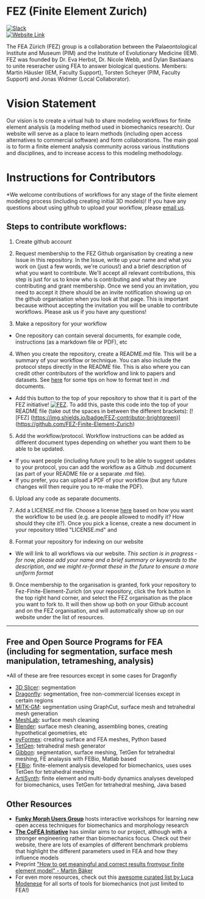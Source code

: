 # FEZ (Finite Element Zurich)
[![Slack](https://img.shields.io/badge/Slack-4A154B?style=for-the-badge&logo=slack&logoColor=white)](https://join.slack.com/t/finiteelementzurich/shared_invite/zt-npk1si4j-2~Cew80JO~DMxe5undnUpA)     
[![Website Link](https://img.shields.io/badge/FEZ-website-brightgreen)](https://fez-finite-element-zurich.github.io/)

The FEA Zürich (FEZ) group is a collaboration between the Palaeontological Institute and Museum (PIM) and the Institute of Evolutionary Medicine (IEM). FEZ was founded by Dr. Eva Herbst, Dr. Nicole Webb, and Dylan Bastiaans to unite reseracher using FEA to answer biological questions. 
Members: Martin Häusler (IEM, Faculty Support), Torsten Scheyer (PIM, Faculty Support) and Jonas Widmer (Local Collaborator).


# Vision Statement

Our vision is to create a virtual hub to share modeling workflows for finite element analysis (a modeling method used in biomechanics research). Our website will serve as a place to learn methods (including open access alternatives to commercial software) and form collaborations. The main goal is to form a finite element analysis community across various institutions and disciplines, and to increase access to this modeling methodology. 


# Instructions for Contributors  

*We welcome contributions of workflows for any stage of the finite element modeling process (including creating initial 3D models)! If you have any questions about using github to upload your workflow, please [email us](fezurich@gmail.com).

## Steps to contribute workflows:
1. Create github account   

2. Request membership to the FEZ Github organisation by creating a new Issue in this repository. In the Issue, write up your name and what you work on (just a few words, we're curious!) and a brief description of what you want to contribute. We'll accept all relevant contributions, this step is just for us to know who is contributing and what they are contributing and grant membership. Once we send you an invitation, you need to accept it (there should be an invite notification showing up on the github organisation when you look at that page. This is important because without accepting the invitation you will be unable to contribute workflows. Please ask us if you have any questions!

3. Make a repository for your workflow   
  - One repository can contain several documents, for example code, instructions (as a markdown file or PDF), etc  

4. When you create the repository, create a README.md file. This will be a summary of your workflow or technique. You can also include the protocol steps directly in the README file. This is also where you can credit other contributors of the workflow and link to papers and datasets. See [here](https://docs.github.com/en/github/writing-on-github/basic-writing-and-formatting-syntax) for some tips on how to format text in .md documents.
  - Add this button to the top of your repository to show that it is part of the FEZ initiative! [![FEZ](https://img.shields.io/badge/FEZ-contributor-brightgreen)](https://github.com/FEZ-Finite-Element-Zurich). To add this, paste this code into the top of your README file (take out the spaces in between the different brackets): [![FEZ] (https://img.shields.io/badge/FEZ-contributor-brightgreen)] (https://github.com/FEZ-Finite-Element-Zurich)

5. Add the workflow/protocol. Workflow instructions can be added as different document types depending on whether you want them to be able to be updated. 
  - If you want people (including future you!) to be able to suggest updates to your protocol, you can add the workflow as a Github .md document (as part of your README file or a separate .md file). 
  - If you prefer, you can upload a PDF of your workflow (but any future changes will then require you to re-make the PDF).
  
6. Upload any code as separate documents.

7. Add a LICENSE.md file. Choose a license [here](https://choosealicense.com/) based on how you want the workflow to be used (e.g. are people allowed to modify it? How should they cite it?). Once you pick a license, create a new document in your repository titled "LICENSE.md" and 
  
8. Format your repository for indexing on our website  
  - We will link to all workflows via our website. *This section is in progress - for now, please add your name and a brief summary or keywords to the description, and we might re-format these in the future to ensure a more uniform format*
 
9. Once membership to the organisation is granted, fork your repository to Fez-Finite-Element-Zurich (on your repository, click the fork button in the top right hand corner, and select the FEZ organisation as the place you want to fork to. It will then show up both on your Github account and on the FEZ organisation, and will automatically show up on our website under the list of resources. 

____
## Free and Open Source Programs for FEA (including for segmentation, surface mesh manipulation, tetrameshing, analysis)
*All of these are free resources except in some cases for Dragonfly

- [3D Slicer](https://www.slicer.org/): segmentation
- [Dragonfly](https://www.theobjects.com/dragonfly/get-non-commercial-licensing-program.html): segmentation, free non-commercial licenses except in certain regions
- [MITK-GM](https://araex.github.io/mitk-gem-site/): segmentation using GraphCut, surface mesh and tetrahedral mesh generation
- [MeshLab](https://www.meshlab.net/): surface mesh cleaning
- [Blender](https://www.blender.org/): surface mesh cleaning, assembling bones, creating hypothetical geometries, etc
- [pyFormex](http://www.nongnu.org/pyformex/): creating surface and FEA meshes, Python based
- [TetGen](http://wias-berlin.de/software/tetgen/): tetrahedral mesh generator
- [Gibbon](https://github.com/gibbonCode/GIBBON): segmentation, surface meshing, TetGen for tetrahedral meshing, FE analaysis with FEBio, Matlab based
- [FEBio](https://github.com/Kevin-Mattheus-Moerman/febio2): finite-element analysis developed for biomechanics, uses uses TetGen for tetrahedral meshing
- [ArtiSynth](https://www.artisynth.org/Main/HomePage): finite element and multi-body dynamics analyses developed for biomechanics, uses TetGen for tetrahedral meshing, Java based

## Other Resources
- [**Funky Morph Users Group**](https://github.com/FunkyMUG/FunkyMUG) hosts interactive workshops for learning new open access techniques for biomechanics and morphology research
- [**The CoFEA Initiative**](https://cofea.readthedocs.io/en/latest/index.html) has similar aims to our project, although with a stronger engineering rather than biomechanics focus. Check out their website, there are lots of examples of different benchmark problems that highlight the different parameters used in FEA and how they influence models
- Preprint ["How to get meaningful and correct results fromyour finite element model" - Martin Bäker](https://www.researchgate.net/publication/328956103_How_to_get_meaningful_and_correct_results_from_your_finite_element_model)
- For even more resources, check out this [awesome curated list by Luca Modenese](https://github.com/modenaxe/awesome-biomechanics) for all sorts of tools for biomechanics (not just limited to FEA!)
